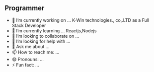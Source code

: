 ## Programmer 



- 🔭 I’m currently working on ... K-Win technologies., co,.LTD as a Full Stack Developer
- 🌱 I’m currently learning ... Reactjs,Nodejs
- 👯 I’m looking to collaborate on ...
- 🤔 I’m looking for help with ...
- 💬 Ask me about ...
- 📫 How to reach me: ...
- 😄 Pronouns: ...
- ⚡ Fun fact: ...
